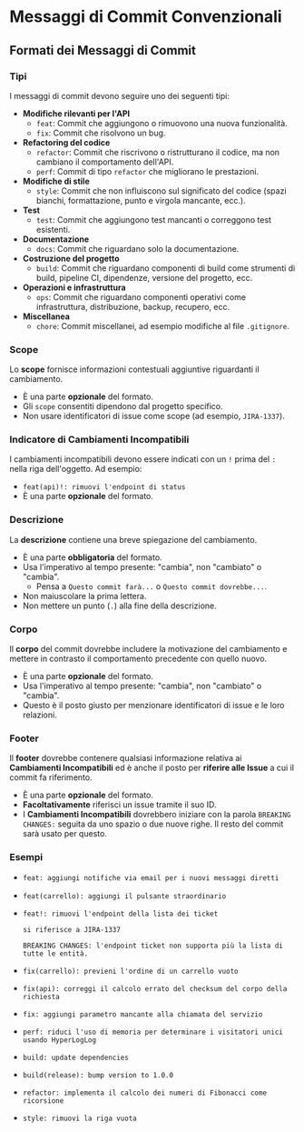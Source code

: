 # Messaggi di Commit Convenzionali

## Formati dei Messaggi di Commit

### Tipi

I messaggi di commit devono seguire uno dei seguenti tipi:

- **Modifiche rilevanti per l'API**
  - `feat`: Commit che aggiungono o rimuovono una nuova funzionalità.
  - `fix`: Commit che risolvono un bug.
- **Refactoring del codice**
  - `refactor`: Commit che riscrivono o ristrutturano il codice, ma non cambiano il comportamento dell'API.
  - `perf`: Commit di tipo `refactor` che migliorano le prestazioni.
- **Modifiche di stile**
  - `style`: Commit che non influiscono sul significato del codice (spazi bianchi, formattazione, punto e virgola mancante, ecc.).
- **Test**
  - `test`: Commit che aggiungono test mancanti o correggono test esistenti.
- **Documentazione**
  - `docs`: Commit che riguardano solo la documentazione.
- **Costruzione del progetto**
  - `build`: Commit che riguardano componenti di build come strumenti di build, pipeline CI, dipendenze, versione del progetto, ecc.
- **Operazioni e infrastruttura**
  - `ops`: Commit che riguardano componenti operativi come infrastruttura, distribuzione, backup, recupero, ecc.
- **Miscellanea**
  - `chore`: Commit miscellanei, ad esempio modifiche al file `.gitignore`.

### Scope

Lo **scope** fornisce informazioni contestuali aggiuntive riguardanti il cambiamento.

- È una parte **opzionale** del formato.
- Gli `scope` consentiti dipendono dal progetto specifico.
- Non usare identificatori di issue come scope (ad esempio, `JIRA-1337`).

### Indicatore di Cambiamenti Incompatibili

I cambiamenti incompatibili devono essere indicati con un `!` prima del `:` nella riga dell'oggetto. Ad esempio:

- `feat(api)!: rimuovi l'endpoint di status`
- È una parte **opzionale** del formato.

### Descrizione

La **descrizione** contiene una breve spiegazione del cambiamento.

- È una parte **obbligatoria** del formato.
- Usa l'imperativo al tempo presente: "cambia", non "cambiato" o "cambia".
  - Pensa a `Questo commit farà...` o `Questo commit dovrebbe...`.
- Non maiuscolare la prima lettera.
- Non mettere un punto (`.`) alla fine della descrizione.

### Corpo

Il **corpo** del commit dovrebbe includere la motivazione del cambiamento e mettere in contrasto il comportamento precedente con quello nuovo.

- È una parte **opzionale** del formato.
- Usa l'imperativo al tempo presente: "cambia", non "cambiato" o "cambia".
- Questo è il posto giusto per menzionare identificatori di issue e le loro relazioni.

### Footer

Il **footer** dovrebbe contenere qualsiasi informazione relativa ai **Cambiamenti Incompatibili** ed è anche il posto per **riferire alle Issue** a cui il commit fa riferimento.

- È una parte **opzionale** del formato.
- **Facoltativamente** riferisci un issue tramite il suo ID.
- I **Cambiamenti Incompatibili** dovrebbero iniziare con la parola `BREAKING CHANGES:` seguita da uno spazio o due nuove righe. Il resto del commit sarà usato per questo.

### Esempi

- ```bash
  feat: aggiungi notifiche via email per i nuovi messaggi diretti
  ```
- ```
  feat(carrello): aggiungi il pulsante straordinario
  ```
- ```
  feat!: rimuovi l'endpoint della lista dei ticket

  si riferisce a JIRA-1337

  BREAKING CHANGES: l'endpoint ticket non supporta più la lista di tutte le entità.
  ```

- ```
  fix(carrello): previeni l'ordine di un carrello vuoto
  ```

- ```
  fix(api): correggi il calcolo errato del checksum del corpo della richiesta
  ```

- ```
  fix: aggiungi parametro mancante alla chiamata del servizio
  ```

- ```
  perf: riduci l'uso di memoria per determinare i visitatori unici usando HyperLogLog
  ```
- ```
  build: update dependencies
  ```
- ```
  build(release): bump version to 1.0.0
  ```
- ```
  refactor: implementa il calcolo dei numeri di Fibonacci come ricorsione
  ```

- ```
  style: rimuovi la riga vuota
  ```
